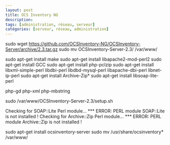 ```yaml
---
layout: post
title: OCS Inventory NG
description:
tags: [administration, réseau, serveur]
catégories: [serveur, réseau, administration]
---
```


sudo wget https://github.com/OCSInventory-NG/OCSInventory-Server/archive/2.3.tar.gz
sudo mv OCSInventory-Server-2.3/ /var/www/

sudo apt-get install make
sudo apt-get install libapache2-mod-perl2
sudo apt-get install GCC
sudo apt-get install php-pclzip
sudo apt-get install libxml-simple-perl libdbi-perl libdbd-mysql-perl libapache-dbi-perl libnet-ip-perl
sudo apt-get install Archive-Zip*
sudo apt-get install libsoap-lite-perl

php-gd php-xml php-mbstring

sudo /var/www/OCSInventory-Server-2.3/setup.sh


Checking for SOAP::Lite Perl module...
*** ERROR: PERL module SOAP::Lite is not installed !
Checking for Archive::Zip Perl module...
*** ERROR: PERL module Archive::Zip is not installed !




sudo apt-get install ocsinventory-server
sudo mv /usr/share/ocsinventory* /var/www/
